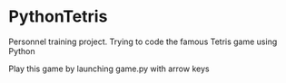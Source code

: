 # PythonTetris
Personnel training project. Trying to code the famous Tetris game using Python

Play this game by launching game.py with arrow keys
